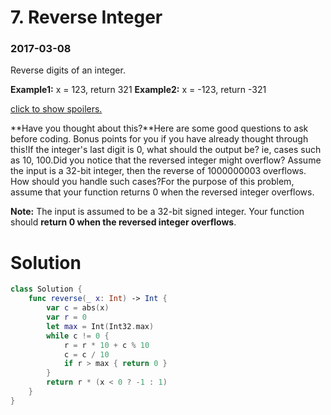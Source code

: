 # 7. Reverse Integer

### 2017-03-08

Reverse digits of an integer.

**Example1:** x = 123, return 321
**Example2:** x = -123, return -321

[click to show spoilers.](https://leetcode.com/problems/reverse-integer/?tab=Description#)

**Have you thought about this?**Here are some good questions to ask before coding. Bonus points for you if you have already thought through this!If the integer's last digit is 0, what should the output be? ie, cases such as 10, 100.Did you notice that the reversed integer might overflow? Assume the input is a 32-bit integer, then the reverse of 1000000003 overflows. How should you handle such cases?For the purpose of this problem, assume that your function returns 0 when the reversed integer overflows.

**Note:**
The input is assumed to be a 32-bit signed integer. Your function should **return 0 when the reversed integer overflows**.



# Solution

```swift
class Solution {
    func reverse(_ x: Int) -> Int {
        var c = abs(x) 
        var r = 0
        let max = Int(Int32.max)
        while c != 0 {
            r = r * 10 + c % 10
            c = c / 10
            if r > max { return 0 }
        }
        return r * (x < 0 ? -1 : 1)
    }
}	
```

